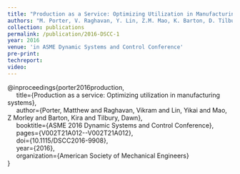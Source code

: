 ```yaml
---
title: "Production as a Service: Optimizing Utilization in Manufacturing Systems"
authors: "M. Porter, V. Raghavan, Y. Lin, Z.M. Mao, K. Barton, D. Tilbury"
collection: publications
permalink: /publication/2016-DSCC-1
year: 2016
venue: 'in ASME Dynamic Systems and Control Conference'
pre-print:
techreport:
video:
---
```

@inproceedings{porter2016production,<br>
&nbsp;&nbsp;&nbsp;&nbsp;  title={Production as a service: Optimizing utilization in manufacturing systems},<br>
&nbsp;&nbsp;&nbsp;&nbsp;  author={Porter, Matthew and Raghavan, Vikram and Lin, Yikai and Mao, Z Morley and Barton, Kira and Tilbury, Dawn},<br>
&nbsp;&nbsp;&nbsp;&nbsp;  booktitle={ASME 2016 Dynamic Systems and Control Conference},<br>
&nbsp;&nbsp;&nbsp;&nbsp;  pages={V002T21A012--V002T21A012},<br>
&nbsp;&nbsp;&nbsp;&nbsp;  doi={10.1115/DSCC2016-9908},<br>
&nbsp;&nbsp;&nbsp;&nbsp;  year={2016},<br>
&nbsp;&nbsp;&nbsp;&nbsp;  organization={American Society of Mechanical Engineers}<br>
}
